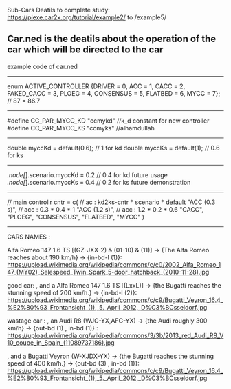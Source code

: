 
Sub-Cars Deatils to complete study: https://plexe.car2x.org/tutorial/example2/ to /example5/ 



Car.ned is the deatils about the operation of the car which will be directed to the car
---------------------------

example code of car.ned

--------

enum ACTIVE_CONTROLLER {DRIVER = 0, ACC = 1, CACC = 2, FAKED_CACC = 3, PLOEG = 4, CONSENSUS = 5, FLATBED = 6, MYCC = 7}; // 87 = 86.7

--------

#define CC_PAR_MYCC_KD "ccmykd"  //k_d constant for new controller
#define CC_PAR_MYCC_KS "ccmyks"  //alhamdullah

--------

double myccKd = default(0.6); // 1 for kd
double myccKs = default(1); // 0.6 for ks

--------

*.node[*].scenario.myccKd = 0.2 // 0.4 for kd future usage
*.node[*].scenario.myccKs = 0.4 // 0.2 for ks future demonstration


--------
 // main controllr 
cntr = c(
                  // ac : kd2ks-cntr * scenario * default
   "ACC (0.3 s)", // acc : 0.3 * 0.4 * 1
   "ACC (1.2 s)", // acc : 1.2 * 0.2 * 0.6
   "CACC",
   "PLOEG",
   "CONSENSUS",
   "FLATBED",
   "MYCC"
)


---------------------------

CARS NAMES :  

Alfa Romeo 147 1.6 TS [(GZ-JXX-2) & (01-10) & (11)] -> {The Alfa Romeo reaches about 190 km/h} -> {in-bd-l (1)}: 
  https://upload.wikimedia.org/wikipedia/commons/c/c0/2002_Alfa_Romeo_147_(MY02)_Selespeed_Twin_Spark_5-door_hatchback_(2010-11-28).jpg

good car:
  , and a Alfa Romeo 147 1.6 TS [(LxxL)] -> {the Bugatti reaches the stunning speed of 200 km/h.} -> {in-bd-l (2)}:
  https://upload.wikimedia.org/wikipedia/commons/c/c9/Bugatti_Veyron_16.4_%E2%80%93_Frontansicht_(1),_5._April_2012,_D%C3%BCsseldorf.jpg


wastage car :
  , an Audi R8 (WJG-YX,AFG-YX) -> {the Audi roughly 300 km/h} -> {out-bd (1) , in-bd (1)} :
  https://upload.wikimedia.org/wikipedia/commons/3/3b/2013_red_Audi_R8_V10_coupe_in_Spain_(11089737186).jpg
  
  , and a Bugatti Veyron (W-XJDX-YX) -> {the Bugatti reaches the stunning speed of 400 km/h.} -> {out-bd (3) , in-bd (1)}:
  https://upload.wikimedia.org/wikipedia/commons/c/c9/Bugatti_Veyron_16.4_%E2%80%93_Frontansicht_(1),_5._April_2012,_D%C3%BCsseldorf.jpg
